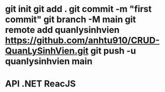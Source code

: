 git init
git add .
git commit -m "first commit"
git branch -M main
git remote add quanlysinhvien https://github.com/anhtu910/CRUD-QuanLySinhVien.git
git push -u quanlysinhvien main
=========================================================================
API .NET
ReacJS
===============================================
